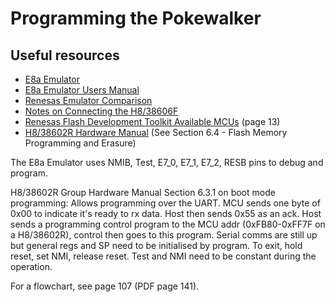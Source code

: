 # Programming the Pokewalker

## Useful resources

- [E8a Emulator](https://www.renesas.com/us/en/software-tool/e8a?doc_order=field_document_revision_date&doc_sort=asc#additional_details)
- [E8a Emulator Users Manual](https://www.renesas.com/us/en/document/mat/e8a-emulator-users-manual?r=1169666)
- [Renesas Emulator Comparison](https://www.renesas.com/us/en/document/mat/chip-debuggers-performance-property?r=1169666)
- [Notes on Connecting the H8/38606F](https://www.renesas.com/us/en/document/mat/e8a-emulator-additional-document-users-manual-notes-connecting-h8300h-super-low-power-series?r=1169666)
- [Renesas Flash Development Toolkit Available MCUs](https://www.renesas.com/us/en/document/oth/available-mcus-flash-development-toolkit?r=1169886) (page 13)
- [H8/38602R Hardware Manual](https://www.renesas.com/us/en/document/mah/h838602r-group-hardware-manual) (See Section 6.4 - Flash Memory Programming and Erasure)

The E8a Emulator uses NMIB, Test, E7_0, E7_1, E7_2, RESB pins to debug and program.

H8/38602R Group Hardware Manual Section 6.3.1 on boot mode programming:
Allows programming over the UART. MCU sends one byte of 0x00 to indicate it's ready to rx data.
Host then sends 0x55 as an ack.
Host sends a programming control program to the MCU addr (0xFB80-0xFF7F on a H8/38602R), control then goes to this program.
Serial comms are still up but general regs and SP need to be initialised by program.
To exit, hold reset, set NMI, release reset.
Test and NMI need to be constant during the operation.

For a flowchart, see page 107 (PDF page 141).

